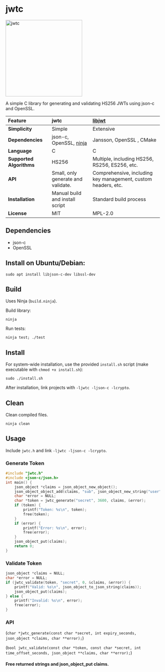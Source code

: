 # jwtc
<img width="250" height="250" alt="jwtc" src="https://github.com/user-attachments/assets/36cc8253-0547-4896-b2f0-cdd59c44af6b" />

A simple C library for generating and validating HS256 JWTs using json-c and OpenSSL.

| Feature | **jwtc** | **[libjwt](https://github.com/benmcollins/libjwt)** |
| :--- | :--- | :--- |
| **Simplicity** | Simple | Extensive |
| **Dependencies** | json-c, OpenSSL, [ninja](https://github.com/ninja-build/ninja) | Jansson, OpenSSL , CMake |
| **Language** | C | C |
| **Supported Algorithms** | HS256 | Multiple, including HS256, RS256, ES256, etc. |
| **API** | Small, only generate and validate. | Comprehensive, including key management, custom headers, etc. |
| **Installation** | Manual build and install script | Standard build process |
| **License** | MIT | MPL-2.0 
## Dependencies

- json-c
- OpenSSL

## Install on Ubuntu/Debian:
```shell
sudo apt install libjson-c-dev libssl-dev
```

## Build

Uses Ninja (`build.ninja`).

Build library:

```shell
ninja
```
Run tests:

```shell
ninja test; ./test
```

## Install

For system-wide installation, use the provided `install.sh` script (make executable with `chmod +x install.sh`):

```shell
sudo ./install.sh
```

After installation, link projects with `-ljwtc -ljson-c -lcrypto`.

## Clean

Clean compiled files.

```shell
ninja clean
```

## Usage

Include `jwtc.h` and link `-ljwtc -ljson-c -lcrypto`.

### Generate Token
```c
#include "jwtc.h"
#include <json-c/json.h>
int main() {
    json_object *claims = json_object_new_object();
    json_object_object_add(claims, "sub", json_object_new_string("user"));
    char *error = NULL;
    char *token = jwtc_generate("secret", 3600, claims, &error);
    if (token) {
        printf("Token: %s\n", token);
        free(token);
    }
    if (error) {
        printf("Error: %s\n", error);
        free(error);
    }
    json_object_put(claims);
    return 0;
}
```
### Validate Token

``` c
json_object *claims = NULL;
char *error = NULL;
if (jwtc_validate(token, "secret", 0, &claims, &error)) {
    printf("Valid: %s\n", json_object_to_json_string(claims));
    json_object_put(claims);
} else {
    printf("Invalid: %s\n", error);
    free(error);
}
```
### API

(`char *jwtc_generate(const char *secret, int expiry_seconds, json_object *claims, char **error);`)


(`bool jwtc_validate(const char *token, const char *secret, int time_offset_seconds, json_object **claims, char **error);`)

#### Free returned strings and json_object_put claims.
